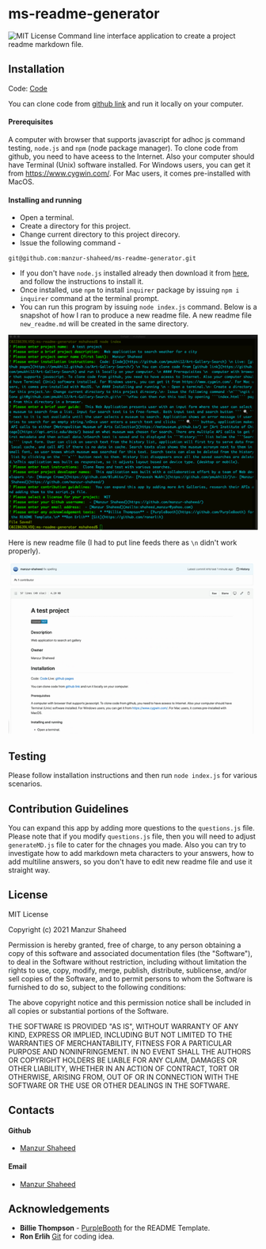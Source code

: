 # ms-readme-generator
![MIT License](https://img.shields.io/badge/License-MIT-blue.svg)
Command line interface application to create a project readme markdown file.
## Installation
Code: [Code](https://github.com/manzur-shaheed/ms-readme-generator) 

You can clone code from [github link](https://github.com/manzur-shaheed/ms-readme-generator) and run it locally on your computer. 
#### Prerequisites 
A computer with browser that supports javascript for adhoc js command testing, ```node.js``` and ```npm``` (node package manager). To clone code from github, you need to have aceess to the Internet. Also your computer should have Terminal (Unix) software installed. For Windows users, you can get it from https://www.cygwin.com/. For Mac users, it comes pre-installed with MacOS. 
#### Installing and running 
- Open a terminal.
- Create a directory for this project.
- Change current directory to this project direcory.
- Issue the following command -
```
git@github.com:manzur-shaheed/ms-readme-generator.git
```
- If you don't have ```node.js``` installed already then download it from [here](https://nodejs.org/en/download/), and follow the instructions to install it.
- Once installed, use ```npm``` to install ```inquirer``` package by issuing ```npm i inquirer``` command at the terminal prompt.
- You can run this program by issuing ```node index.js``` command. Below is a snapshot of how I ran to produce a new readme file. A new readme file ```new_readme.md``` will be created in the same directory.

![new_readme](./images/readme-generator.png)

Here is new readme file (I had to put line feeds there as ```\n``` didn't work properly).

![example](./images/readme-generator-test.gif)

## Testing
Please follow installation instructions and then run ```node index.js``` for various scenarios.
## Contribution Guidelines
You can expand this app by adding more questions to the ```questions.js``` file. Please note that if you modify ```questions.js``` file, then you will need to adjust ```generateMD.js``` file to cater for the chnages you made. Also you can try to investigate how to add markdown meta characters to your answers, how to add multiline answers, so you don't have to edit new readme file and use it straight way.
## License
MIT License

Copyright (c) 2021 Manzur Shaheed

Permission is hereby granted, free of charge, to any person obtaining a copy of this software and associated documentation files (the "Software"), to deal in the Software without restriction, including without limitation the rights to use, copy, modify, merge, publish, distribute, sublicense, and/or sell copies of the Software, and to permit persons to whom the Software is furnished to do so, subject to the following conditions:

The above copyright notice and this permission notice shall be included in all copies or substantial portions of the Software.

THE SOFTWARE IS PROVIDED "AS IS", WITHOUT WARRANTY OF ANY KIND, EXPRESS OR IMPLIED, INCLUDING BUT NOT LIMITED TO THE WARRANTIES OF MERCHANTABILITY, FITNESS FOR A PARTICULAR PURPOSE AND NONINFRINGEMENT. IN NO EVENT SHALL THE AUTHORS OR COPYRIGHT HOLDERS BE LIABLE FOR ANY CLAIM, DAMAGES OR OTHER LIABILITY, WHETHER IN AN ACTION OF CONTRACT, TORT OR OTHERWISE, ARISING FROM, OUT OF OR IN CONNECTION WITH THE SOFTWARE OR THE USE OR OTHER DEALINGS IN THE SOFTWARE.
## Contacts
#### Github
- [Manzur Shaheed](https://github.com/manzur-shaheed/)
#### Email
- [Manzur Shaheed](mailto:shaheed_manzur@yahoo.com)
## Acknowledgements
* **Billie Thompson** - [PurpleBooth](https://github.com/PurpleBooth) for the README Template.
* **Ron Erlih** [Git](https://github.com/ronerlih) for coding idea.
